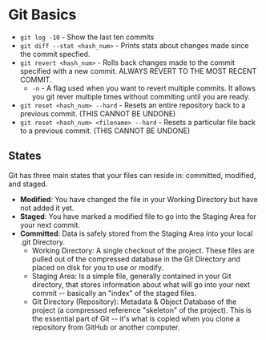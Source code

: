 # Git Basics

* `git log -10` - Show the last ten commits
* `git diff --stat <hash_num>` - Prints stats about changes made since the commit specfied.
* `git revert <hash_num>` - Rolls back changes made to the commit specified with a new commit. ALWAYS REVERT TO THE MOST RECENT COMMIT.
  * `-n` - A flag used when you want to revert multiple commits. It allows you git rever multiple times without commiting
    until you are ready.
* `git reset <hash_num> --hard` - Resets an entire repository back to a previous commit. (THIS CANNOT BE UNDONE)
* `git reset <hash_num> <filename> --hard` - Resets a particular file back to a previous commit. (THIS CANNOT BE UNDONE)

## States

Git has three main states that your files can reside in: committed, modified, and staged.

* __Modified__: You have changed the file in your Working Directory but have not added it yet.
* __Staged__: You have marked a modified file to go into the Staging Area for your next commit.
* __Committed__: Data is safely stored from the Staging Area into your local .git Directory.
  * Working Directory: A single checkout of the project. These files are pulled out of the compressed database in the Git Directory and placed on disk for you to use or modify.
  * Staging Area: Is a simple file, generally contained in your Git directory, that stores information about what will go into your next commit -- basically an "index" of the staged files.
  * Git Directory (Repository): Metadata & Object Database of the project (a compressed reference "skeleton" of the project). This is the essential part of Git -- it's what is copied when you clone a repository from GitHub or another computer.